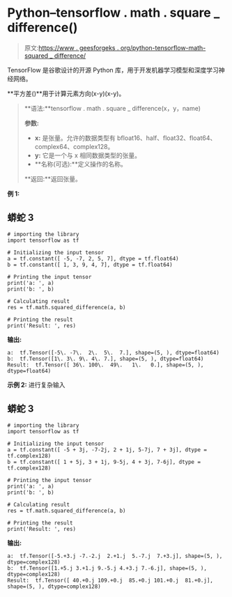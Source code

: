 # Python–tensorflow . math . square _ difference()

> 原文:[https://www . geesforgeks . org/python-tensorflow-math-squared _ difference/](https://www.geeksforgeeks.org/python-tensorflow-math-squared_difference/)

TensorFlow 是谷歌设计的开源 Python 库，用于开发机器学习模型和深度学习神经网络。

**平方差()**用于计算元素方向(x-y)(x-y)。

> **语法:**tensorflow . math . square _ difference(x，y，name)
> 
> **参数:**
> 
> *   **x:** 是张量。允许的数据类型有 bfloat16、half、float32、float64、complex64、complex128。
> *   **y:** 它是一个与 x 相同数据类型的张量。
> *   **名称(可选):**定义操作的名称。
> 
> **返回:**返回张量。

**例 1:**

## 蟒蛇 3

```
# importing the library
import tensorflow as tf

# Initializing the input tensor
a = tf.constant([ -5, -7, 2, 5, 7], dtype = tf.float64)
b = tf.constant([ 1, 3, 9, 4, 7], dtype = tf.float64)

# Printing the input tensor
print('a: ', a)
print('b: ', b)

# Calculating result
res = tf.math.squared_difference(a, b)

# Printing the result
print('Result: ', res)
```

**输出:**

```
a:  tf.Tensor([-5\. -7\.  2\.  5\.  7.], shape=(5, ), dtype=float64)
b:  tf.Tensor([1\. 3\. 9\. 4\. 7.], shape=(5, ), dtype=float64)
Result:  tf.Tensor([ 36\. 100\.  49\.   1\.   0.], shape=(5, ), dtype=float64)

```

**示例 2:** 进行复杂输入

## 蟒蛇 3

```
# importing the library
import tensorflow as tf

# Initializing the input tensor
a = tf.constant([ -5 + 3j, -7-2j, 2 + 1j, 5-7j, 7 + 3j], dtype = tf.complex128)
b = tf.constant([ 1 + 5j, 3 + 1j, 9-5j, 4 + 3j, 7-6j], dtype = tf.complex128)

# Printing the input tensor
print('a: ', a)
print('b: ', b)

# Calculating result
res = tf.math.squared_difference(a, b)

# Printing the result
print('Result: ', res)
```

**输出:**

```
a:  tf.Tensor([-5.+3.j -7.-2.j  2.+1.j  5.-7.j  7.+3.j], shape=(5, ), dtype=complex128)
b:  tf.Tensor([1.+5.j 3.+1.j 9.-5.j 4.+3.j 7.-6.j], shape=(5, ), dtype=complex128)
Result:  tf.Tensor([ 40.+0.j 109.+0.j  85.+0.j 101.+0.j  81.+0.j], shape=(5, ), dtype=complex128)

```